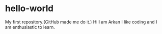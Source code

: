 # hello-world
My first repository.(GitHub made me do it.)
Hi I am Arkan I like coding and I am enthusiastic to learn.
